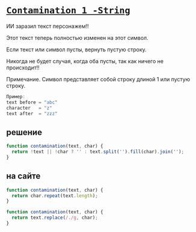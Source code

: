 # [`Contamination 1 -String`](../../index.md)
ИИ заразил текст персонажем!!

Этот текст теперь полностью изменен на этот символ.

Если текст или символ пусты, вернуть пустую строку.

Никогда не будет случая, когда оба пусты, так как ничего не происходит!!

Примечание. Символ представляет собой строку длиной 1 или пустую строку.

```js
Пример:
text before = "abc"
character   = "z"
text after  = "zzz"
```

## решение

```js
function contamination(text, char) {
  return !text || !char ? '' : text.split('').fill(char).join('');
}
```

## на сайте

```js
function contamination(text, char) {
  return char.repeat(text.length);
}

function contamination(text, char) {
  return text.replace(/./g, char);
}
```

